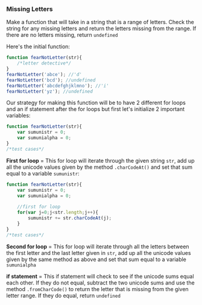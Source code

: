 ### Missing Letters
Make a function that will take in a string that is a range of letters. Check the string for any missing letters and return the letters missing from the range. If there are no letters missing, return `undefined`

Here's the initial function:

```Javascript
function fearNotLetter(str){
	/*letter detective*/
}
fearNotLetter('abce'); //'d'
fearNotLetter('bcd'); //undefined
fearNotLetter('abcdefghjklmno'); //'i'
fearNotLetter('yz'); //undefined
```

Our strategy for making this function will be to have 2 different for loops and an if statement after the for loops but first let's initialize 2 important variables:

```Javascript
function fearNotLetter(str){
	var sumunistr = 0;
	var sumunialpha = 0;
}
/*test cases*/
```

**First for loop** = This for loop will iterate through the given string `str`, add up all the unicode values given by the method `.charCodeAt()` and set that sum equal to a variable `sumunistr`:

```Javascript
function fearNotLetter(str){
	var sumunistr = 0;
	var sumunialpha = 0;
	
	//first for loop
	for(var j=0;j<str.length;j++){
		sumunistr += str.charCodeAt(j);
	}
}
/*test cases*/
```

**Second for loop** = This for loop will iterate through all the letters between the first letter and the last letter given in `str`, add up all the unicode values given by the same method as above and set that sum equal to a variable `sumunialpha`

**if statement** = This if statement will check to see if the unicode sums equal each other. If they do not equal, subtract the two unicode sums and use the method `.fromCharCode()` to return the letter that is missing from the given letter range. If they do equal, return `undefined`